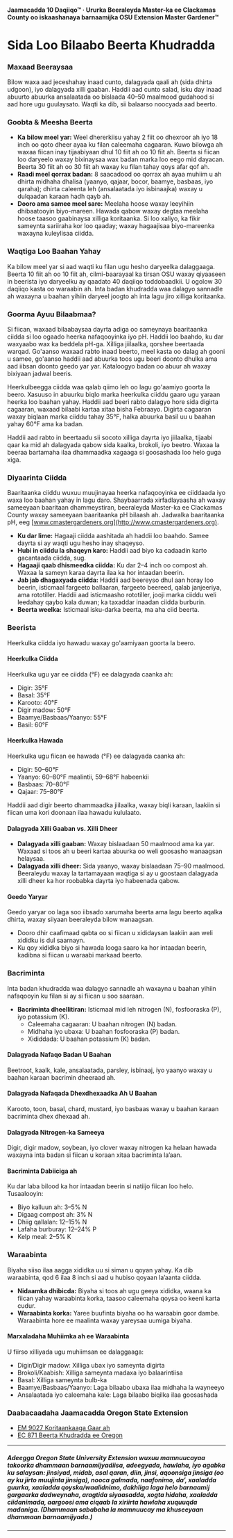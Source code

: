 #### Jaamacadda 10 Daqiiqo™ · Ururka Beeraleyda Master-ka ee Clackamas County oo iskaashanaya barnaamijka OSU Extension Master Gardener™

# Sida Loo Bilaabo Beerta Khudradda

### Maxaad Beeraysaa

Bilow waxa aad jeceshahay inaad cunto, dalagyada qaali ah (sida dhirta udgoon), iyo dalagyada xilli gaaban. Haddii aad cunto salad, isku day inaad abuurto abuurka ansalaatada oo bislaada 40–50 maalmood gudahood si aad hore ugu guulaysato. Waqti ka dib, sii balaarso noocyada aad beerto.

### Goobta & Meesha Beerta

- **Ka bilow meel yar:** Weel dhererkiisu yahay 2 fiit oo dhexroor ah iyo 18 inch oo qoto dheer ayaa ku filan caleemaha cagaaran. Kuwo bilowga ah waxaa fiican inay tijaabiyaan dhul 10 fiit ah oo 10 fiit ah. Beerta si fiican loo daryeelo waxay bixinaysaa wax badan marka loo eego mid dayacan. Beerta 30 fiit ah oo 30 fiit ah waxay ku filan tahay qoys afar qof ah.
- **Raadi meel qorrax badan:** 8 saacadood oo qorrax ah ayaa muhiim u ah dhirta midhaha dhalisa (yaanyo, qajaar, bocor, baamye, basbaas, iyo qaraha); dhirta caleenta leh (ansalaatada iyo isbinaajka) waxay u dulqaadan karaan hadh qayb ah.
- **Dooro ama samee meel sare:** Meelaha hoose waxay leeyihiin dhibaatooyin biyo-mareen. Hawada qabow waxay degtaa meelaha hoose taasoo gaabinaysa xilliga koritaanka. Si loo xaliyo, ka fikir sameynta sariiraha kor loo qaaday; waxay hagaajisaa biyo-mareenka waxayna kuleylisaa ciidda.

### Waqtiga Loo Baahan Yahay

Ka bilow meel yar si aad waqti ku filan ugu hesho daryeelka dalaggaaga. Beerta 10 fiit ah oo 10 fiit ah, cilmi-baarayaal ka tirsan OSU waxay qiyaaseen in beerista iyo daryeelku ay qaadato 40 daqiiqo toddobaadkii. U ogolow 30 daqiiqo kasta oo waraabin ah. Inta badan khudradda waa dalagyo sannadle ah waxayna u baahan yihiin daryeel joogto ah inta lagu jiro xilliga koritaanka.

### Goorma Ayuu Bilaabmaa?

Si fiican, waxaad bilaabaysaa dayrta adiga oo sameynaya baaritaanka ciidda si loo ogaado heerka nafaqooyinka iyo pH. Haddii loo baahdo, ku dar waxyaabo wax ka beddela pH-ga. Xilliga jiilaalka, qorshee beertaada warqad. Go'aanso waxaad rabto inaad beerto, meel kasta oo dalag ah gooni u samee, go'aanso haddii aad abuurka toos ugu beeri doonto dhulka ama aad iibsan doonto geedo yar yar. Kataloogyo badan oo abuur ah waxay bixiyaan jadwal beeris.

Heerkulbeegga ciidda waa qalab qiimo leh oo lagu go'aamiyo goorta la beero. Xasuuso in abuurku biqlo marka heerkulka ciiddu gaaro ugu yaraan heerka loo baahan yahay. Haddii aad beeri rabto dalagyo hore sida digirta cagaaran, waxaad bilaabi kartaa xitaa bisha Febraayo. Digirta cagaaran waxay biqlaan marka ciiddu tahay 35°F, halka abuurka basil uu u baahan yahay 60°F ama ka badan.

Haddii aad rabto in beertaadu sii socoto xilliga dayrta iyo jiilaalka, tijaabi qaar ka mid ah dalagyada qabow sida kaalka, brokoli, iyo beetro. Waxaa la beeraa bartamaha ilaa dhammaadka xagaaga si goosashada loo helo guga xiga.

### Diyaarinta Ciidda

Baaritaanka ciiddu wuxuu muujinayaa heerka nafaqooyinka ee ciiddaada iyo waxa loo baahan yahay in lagu daro. Shaybaarrada xirfadlayaasha ah waxay sameeyaan baaritaan dhammeystiran, beeraleyda Master-ka ee Clackamas County waxay sameeyaan baaritaanka pH bilaash ah. Jadwalka baaritaanka pH, eeg [www.cmastergardeners.org](http://www.cmastergardeners.org).

- **Ku dar lime:** Hagaaji ciidda aashitada ah haddii loo baahdo. Samee dayrta si ay waqti ugu hesho inay shaqeyso.
- **Hubi in ciiddu la shaqeyn karo:** Haddii aad biyo ka cadaadin karto gacantaada ciidda, sug.
- **Hagaaji qaab dhismeedka ciidda:** Ku dar 2–4 inch oo compost ah. Waxaa la sameyn karaa dayrta ilaa ka hor intaadan beerin.
- **Jab jab dhagaxyada ciidda:** Haddii aad beereyso dhul aan horay loo beerin, isticmaal fargeeto ballaaran, fargeeto beereed, qalab janjeeriya, ama rototiller. Haddii aad isticmaasho rototiller, jooji marka ciiddu weli leedahay qaybo kala duwan; ka taxaddar inaadan ciidda burburin.
- **Beerta weelka:** Isticmaal isku-darka beerta, ma aha ciid beerta.

### Beerista

Heerkulka ciidda iyo hawadu waxay go'aamiyaan goorta la beero.

#### Heerkulka Ciidda

Heerkulka ugu yar ee ciidda (°F) ee dalagyada caanka ah:

- Digir: 35°F
- Basal: 35°F
- Karooto: 40°F
- Digir madow: 50°F
- Baamye/Basbaas/Yaanyo: 55°F
- Basil: 60°F

#### Heerkulka Hawada

Heerkulka ugu fiican ee hawada (°F) ee dalagyada caanka ah:

- Digir: 50–60°F
- Yaanyo: 60–80°F maalintii, 59–68°F habeenkii
- Basbaas: 70–80°F
- Qajaar: 75–80°F

Haddii aad digir beerto dhammaadka jiilaalka, waxay biqli karaan, laakiin si fiican uma kori doonaan ilaa hawadu kululaato.

#### Dalagyada Xilli Gaaban vs. Xilli Dheer

- **Dalagyada xilli gaaban:** Waxay bislaadaan 50 maalmood ama ka yar. Waxaad si toos ah u beeri kartaa abuurka oo weli goosasho wanaagsan helaysaa.
- **Dalagyada xilli dheer:** Sida yaanyo, waxay bislaadaan 75–90 maalmood. Beeraleydu waxay la tartamayaan waqtiga si ay u goostaan dalagyada xilli dheer ka hor roobabka dayrta iyo habeenada qabow.

#### Geedo Yaryar

Geedo yaryar oo laga soo iibsado xarumaha beerta ama lagu beerto aqalka dhirta, waxay siiyaan beeraleyda bilow wanaagsan.

- Dooro dhir caafimaad qabta oo si fiican u xididaysan laakiin aan weli xididku is dul saarnayn.
- Ku qoy xididka biyo si hawada looga saaro ka hor intaadan beerin, kadibna si fiican u waraabi markaad beerto.

### Bacriminta

Inta badan khudradda waa dalagyo sannadle ah waxayna u baahan yihiin nafaqooyin ku filan si ay si fiican u soo saaraan.

- **Bacriminta dheellitiran:** Isticmaal mid leh nitrogen (N), fosfooraska (P), iyo potassium (K).
  - Caleemaha cagaaran: U baahan nitrogen (N) badan.
  - Midhaha iyo ubaxa: U baahan fosfooraska (P) badan.
  - Xididdada: U baahan potassium (K) badan.

#### Dalagyada Nafaqo Badan U Baahan

Beetroot, kaalk, kale, ansalaatada, parsley, isbinaaj, iyo yaanyo waxay u baahan karaan bacrimin dheeraad ah.

#### Dalagyada Nafaqada Dhexdhexaadka Ah U Baahan

Karooto, toon, basal, chard, mustard, iyo basbaas waxay u baahan karaan bacriminta dhex dhexaad ah.

#### Dalagyada Nitrogen-ka Sameeya

Digir, digir madow, soybean, iyo clover waxay nitrogen ka helaan hawada waxayna inta badan si fiican u koraan xitaa bacriminta la’aan.

#### Bacriminta Dabiiciga ah

Ku dar laba bilood ka hor intaadan beerin si natiijo fiican loo helo. Tusaalooyin:

- Biyo kalluun ah: 3–5% N
- Digaag compost ah: 3% N
- Dhiig qallalan: 12–15% N
- Lafaha burburay: 12–24% P
- Kelp meal: 2–5% K

### Waraabinta

Biyaha siiso ilaa aagga xididka uu si siman u qoyan yahay. Ka dib waraabinta, qod 6 ilaa 8 inch si aad u hubiso qoyaan la’aanta ciidda.

- **Nidaamka dhibicda:** Biyaha si toos ah ugu geeya xididka, waana ka fiican yahay waraabinta korka, taasoo caleemaha qoysa oo keeni karta cudur.
- **Waraabinta korka:** Yaree buufinta biyaha oo ha waraabin goor dambe. Waraabinta hore ee maalinta waxay yareysaa uumiga biyaha.

#### Marxaladaha Muhiimka ah ee Waraabinta

U fiirso xilliyada ugu muhiimsan ee dalaggaaga:

- Digir/Digir madow: Xilliga ubax iyo sameynta digirta
- Brokoli/Kaabish: Xilliga sameynta madaxa iyo balaarintiisa
- Basal: Xilliga sameynta bulb-ka
- Baamye/Basbaas/Yaanyo: Laga bilaabo ubaxa ilaa midhaha la wayneeyo
- Ansalaatada iyo caleemaha kale: Laga bilaabo biqilka ilaa goosashada

### Daabacaadaha Jaamacadda Oregon State Extension

- [EM 9027 Koritaankaaga Gaar ah](https://catalog.extension.oregonstate.edu/em9027)
- [EC 871 Beerta Khudradda ee Oregon](https://catalog.extension.oregonstate.edu/ec871)

---

##### Adeegga Oregon State University Extension wuxuu mamnuucayaa takoorka dhammaan barnaamijyadiisa, adeegyada, hawlaha, iyo agabka ku salaysan: jinsiyad, midab, asal qaran, diin, jinsi, aqoonsiga jinsiga (oo ay ku jirto muujinta jinsiga), nooca galmada, naafonimo, da’, xaaladda guurka, xaaladda qoyska/waalidnimo, dakhliga laga helo barnaamij gargaarka dadweynaha, aragtida siyaasadda, xogta hidaha, xaaladda ciidanimada, aargoosi ama ciqaab la xiriirta hawlaha xuquuqda madaniga. (Dhammaan sababaha la mamnuucay ma khuseeyaan dhammaan barnaamijyada.)
---